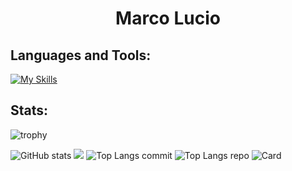 <h1 align="center">Marco Lucio</h1>

<h2 align="left">Languages and Tools:</h3>

[![My Skills](https://skillicons.dev/icons?i=js,html,css,bootstrap,cs,cpp,docker,figma,firebase,flask,git,gitlab,mysql,nextjs,postgres,postman,py,r,react,swift,tailwind,ts)](https://skillicons.dev)


<h2 align="left">Stats:</h3>

![trophy](https://github-profile-trophy.vercel.app/?username=marcoolucio17&theme=gruvbox&rank=-C,-?&no-frame=true)

![GitHub stats](http://github-profile-summary-cards.vercel.app/api/cards/stats?username=marcoolucio17&theme=gruvbox)
![](http://github-profile-summary-cards.vercel.app/api/cards/productive-time?username=marcoolucio17&theme=gruvbox&utcOffset=-6)
![Top Langs commit](http://github-profile-summary-cards.vercel.app/api/cards/most-commit-language?username=marcoolucio17&theme=gruvbox)
![Top Langs repo](http://github-profile-summary-cards.vercel.app/api/cards/repos-per-language?username=marcoolucio17&theme=gruvbox)
![Card](http://github-profile-summary-cards.vercel.app/api/cards/profile-details?username=marcoolucio17&theme=gruvbox)
